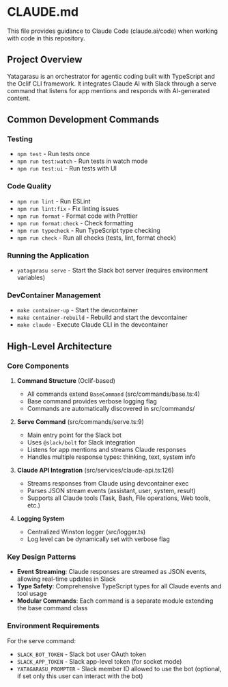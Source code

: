 # CLAUDE.md

This file provides guidance to Claude Code (claude.ai/code) when working with code in this repository.

## Project Overview

Yatagarasu is an orchestrator for agentic coding built with TypeScript and the Oclif CLI framework. It integrates Claude AI with Slack through a serve command that listens for app mentions and responds with AI-generated content.

## Common Development Commands

### Testing
- `npm test` - Run tests once
- `npm run test:watch` - Run tests in watch mode
- `npm run test:ui` - Run tests with UI

### Code Quality
- `npm run lint` - Run ESLint
- `npm run lint:fix` - Fix linting issues
- `npm run format` - Format code with Prettier
- `npm run format:check` - Check formatting
- `npm run typecheck` - Run TypeScript type checking
- `npm run check` - Run all checks (tests, lint, format check)

### Running the Application
- `yatagarasu serve` - Start the Slack bot server (requires environment variables)

### DevContainer Management
- `make container-up` - Start the devcontainer
- `make container-rebuild` - Rebuild and start the devcontainer
- `make claude` - Execute Claude CLI in the devcontainer

## High-Level Architecture

### Core Components

1. **Command Structure** (Oclif-based)
   - All commands extend `BaseCommand` (src/commands/base.ts:4)
   - Base command provides verbose logging flag
   - Commands are automatically discovered in src/commands/

2. **Serve Command** (src/commands/serve.ts:9)
   - Main entry point for the Slack bot
   - Uses `@slack/bolt` for Slack integration
   - Listens for app mentions and streams Claude responses
   - Handles multiple response types: thinking, text, system info

3. **Claude API Integration** (src/services/claude-api.ts:126)
   - Streams responses from Claude using devcontainer exec
   - Parses JSON stream events (assistant, user, system, result)
   - Supports all Claude tools (Task, Bash, File operations, Web tools, etc.)

4. **Logging System**
   - Centralized Winston logger (src/logger.ts)
   - Log level can be dynamically set with verbose flag

### Key Design Patterns

- **Event Streaming**: Claude responses are streamed as JSON events, allowing real-time updates in Slack
- **Type Safety**: Comprehensive TypeScript types for all Claude events and tool usage
- **Modular Commands**: Each command is a separate module extending the base command class

### Environment Requirements

For the serve command:
- `SLACK_BOT_TOKEN` - Slack bot user OAuth token
- `SLACK_APP_TOKEN` - Slack app-level token (for socket mode)
- `YATAGARASU_PROMPTER` - Slack member ID allowed to use the bot (optional, if set only this user can interact with the bot)